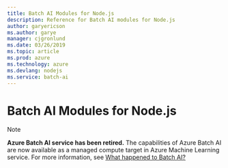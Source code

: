 ```yaml
---
title: Batch AI Modules for Node.js
description: Reference for Batch AI modules for Node.js
author: garyericson
ms.author: garye
manager: cjgronlund 
ms.date: 03/26/2019
ms.topic: article
ms.prod: azure
ms.technology: azure
ms.devlang: nodejs
ms.service: batch-ai
---
```


# Batch AI Modules for Node.js

>[!NOTE]
>**Azure Batch AI service has been retired.** The capabilities of Azure Batch AI are now available as a managed compute target in Azure Machine Learning service. For more information, see [What happened to Batch AI?](https://docs.microsoft.com/previous-versions/azure/batch-ai/overview-what-happened-batch-ai)
